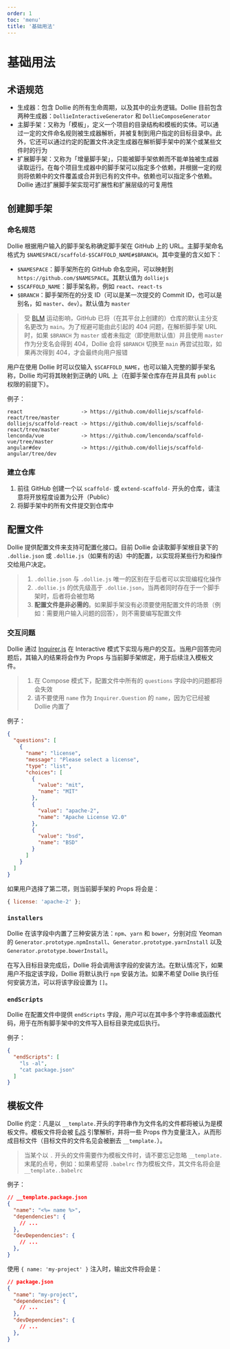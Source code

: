 ```yaml
---
order: 1
toc: 'menu'
title: '基础用法'
---
```


# 基础用法

## 术语规范

- 生成器：包含 Dollie 的所有生命周期，以及其中的业务逻辑。Dollie 目前包含两种生成器：`DollieInteractiveGenerator` 和 `DollieComposeGenerator`
- 主脚手架：又称为「模板」，定义一个项目的目录结构和模板的实体。可以通过一定的文件命名规则被生成器解析，并被复制到用户指定的目标目录中。此外，它还可以通过约定的配置文件决定生成器在解析脚手架中的某个或某些文件时的行为
- 扩展脚手架：又称为「增量脚手架」，只能被脚手架依赖而不能单独被生成器读取运行。在每个项目生成器中的脚手架可以指定多个依赖，并根据一定的规则将依赖中的文件覆盖或合并到已有的文件中。依赖也可以指定多个依赖。Dollie 通过扩展脚手架实现可扩展性和扩展层级的可复用性

## 创建脚手架

### 命名规范

Dollie 根据用户输入的脚手架名称确定脚手架在 GitHub 上的 URL。主脚手架命名格式为 `$NAMESPACE/scaffold-$SCAFFOLD_NAME#$BRANCH`。其中变量的含义如下：

- `$NAMESPACE`：脚手架所在的 GitHub 命名空间，可以映射到 `https://github.com/$NAMESPACE`。其默认值为 `dolliejs`
- `$SCAFFOLD_NAME`：脚手架名称，例如 `react`、`react-ts`
- `$BRANCH`：脚手架所在的分支 ID（可以是某一次提交的 Commit ID，也可以是别名，如 `master`、`dev`）。默认值为 `master`

> 受 [BLM](https://blacklivesmatter.com/) 运动影响，GitHub 已将（在其平台上创建的）仓库的默认主分支名更改为 `main`。为了规避可能由此引起的 404 问题，在解析脚手架 URL 时，如果 `$BRANCH` 为 `master` 或者未指定（即使用默认值）并且使用 `master` 作为分支名会得到 404，Dollie 会将 `$BRANCH` 切换至 `main` 再尝试拉取，如果再次得到 404，才会最终向用户报错

用户在使用 Dollie 时可以仅输入 `$SCAFFOLD_NAME`，也可以输入完整的脚手架名称，Dollie 均可将其映射到正确的 URL 上（在脚手架仓库存在并且具有 `public` 权限的前提下）。

例子：

```
react                   -> https://github.com/dolliejs/scaffold-react/tree/master
dolliejs/scaffold-react -> https://github.com/dolliejs/scaffold-react/tree/master
lenconda/vue            -> https://github.com/lenconda/scaffold-vue/tree/master
angular#dev             -> https://github.com/dolliejs/scaffold-angular/tree/dev
```

### 建立仓库

1. 前往 GitHub 创建一个以 `scaffold-` 或 `extend-scaffold-` 开头的仓库，请注意将开放程度设置为公开（Public）
2. 将脚手架中的所有文件提交到仓库中

## 配置文件

Dollie 提供配置文件来支持可配置化接口。目前 Dollie 会读取脚手架根目录下的 `.dollie.json` 或 `.dollie.js`（如果有的话）中的配置，以实现将某些行为和操作交给用户决定。

> 1. `.dollie.json` 与 `.dollie.js` 唯一的区别在于后者可以实现编程化操作
> 2. `.dollie.js` 的优先级高于 `.dollie.json`，当两者同时存在于一个脚手架时，后者将会被忽略
> 3. **配置文件是非必需的**。如果脚手架没有必须要使用配置文件的场景（例如：需要用户输入问题的回答），则不需要编写配置文件

### 交互问题

Dollie 通过 [Inquirer.js](https://github.com/SBoudrias/Inquirer.js#readme) 在 Interactive 模式下实现与用户的交互。当用户回答完问题后，其输入的结果将会作为 Props 与当前脚手架绑定，用于后续注入模板文件。

> 1. 在 Compose 模式下，配置文件中所有的 `questions` 字段中的问题都将会失效
> 2. 请不要使用 `name` 作为 `Inquirer.Question` 的 `name`，因为它已经被 Dollie 内置了

例子：

```json
{
  "questions": [
    {
      "name": "license",
      "message": "Please select a license",
      "type": "list",
      "choices": [
        {
          "value": "mit",
          "name": "MIT"
        },
        {
          "value": "apache-2",
          "name": "Apache License V2.0"
        },
        {
          "value": "bsd",
          "name": "BSD"
        }
      ]
    }
  ]
}
```

如果用户选择了第二项，则当前脚手架的 Props 将会是：

```js
{ license: 'apache-2' };
```

### `installers`

Dollie 在该字段中内置了三种安装方法：`npm`、`yarn` 和 `bower`，分别对应 Yeoman 的 `Generator.prototype.npmInstall`、`Generator.prototype.yarnInstall` 以及 `Generator.prototype.bowerInstall`。

在写入目标目录完成后，Dollie 将会调用该字段的安装方法。在默认情况下，如果用户不指定该字段，Dollie 将默认执行 `npm` 安装方法。如果不希望 Dollie 执行任何安装方法，可以将该字段设置为 `[]`。

### `endScripts`

Dollie 在配置文件中提供 `endScripts` 字段，用户可以在其中多个字符串或函数代码，用于在所有脚手架中的文件写入目标目录完成后执行。

例子：

```json
{
  "endScripts": [
    "ls -al",
    "cat package.json"
  ]
}
```

## 模板文件

Dollie 约定：凡是以 `__template.`开头的字符串作为文件名的文件都将被认为是模板文件。模板文件将会被 [EJS](https://ejs.co) 引擎解析，并将一些 Props 作为变量注入，从而形成目标文件（目标文件的文件名见会被删去 `__template.`）。

> 当某个以 `.` 开头的文件需要作为模板文件时，请不要忘记忽略 `__template.` 末尾的点号，例如：如果希望将 `.babelrc` 作为模板文件，其文件名将会是 `__template..babelrc`

例子：

```json
// __template.package.json
{
  "name": "<%= name %>",
  "dependencies": {
    // ...
  },
  "devDependencies": {
    // ...
  },
}
```

使用 `{ name: 'my-project' }` 注入时，输出文件将会是：

```json
// package.json
{
  "name": "my-project",
  "dependencies": {
    // ...
  },
  "devDependencies": {
    // ...
  },
}
```
